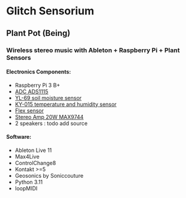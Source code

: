 # Glitch Sensorium

## Plant Pot (Being)
### Wireless stereo music with Ableton + Raspberry Pi + Plant Sensors

#### Electronics Components: 

* Raspberry Pi 3 B+
* [ADC ADS1115](https://learn.adafruit.com/raspberry-pi-analog-to-digital-converters/ads1015-slash-ads1115) 
* [YL-69 soil moisture sensor](https://randomnerdtutorials.com/guide-for-soil-moisture-sensor-yl-69-or-hl-69-with-the-arduino/)
* [KY-015 temperature and humidity sensor](https://sensorkit.joy-it.net/fr/sensors/ky-015)
* [Flex sensor](https://cdn.sparkfun.com/assets/9/5/b/f/7/FLEX_SENSOR_-_SPECIAL_EDITION_DATA_SHEET_v2019__Rev_A_.pdf?_gl=1*1aahvmc*_ga*NjcxMTAzMTI2LjE2OTIwMjU5NjI.*_ga_T369JS7J9N*MTY5MjAyNTk2Mi4xLjEuMTY5MjAyNTk4Ni4zNi4wLjA)
* [Stereo Amp 20W MAX9744](https://letmeknow.fr/fr/arduino/2069-stereo-20w-class-d-audio-amplifier-max9744-0701980281716.html)
* 2 speakers : todo add source

#### Software:

* Ableton Live 11
* Max4Live
* ControlChange8
* Kontakt >=5
* Geosonics by Soniccouture
* Python 3.11
* loopMIDI
  
